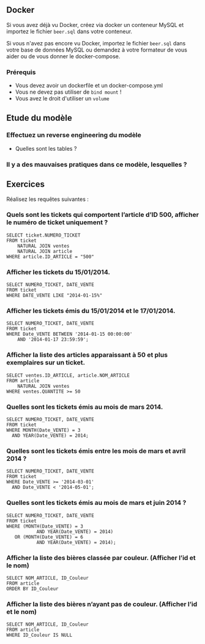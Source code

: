 ## Docker

Si vous avez déjà vu Docker, créez via docker un conteneur MySQL et importez le fichier `beer.sql` dans votre conteneur.

Si vous n'avez pas encore vu Docker, importez le fichier `beer.sql` dans votre base de données MySQL ou demandez à votre
formateur de vous aider ou de vous donner le docker-compose.

### Prérequis

- Vous devez avoir un dockerfile et un docker-compose.yml
- Vous ne devez pas utiliser de `bind mount` !
- Vous avez le droit d'utiliser un `volume`

## Etude du modèle

### Effectuez un reverse engineering du modèle

- Quelles sont les tables ?

### Il y a des mauvaises pratiques dans ce modèle, lesquelles ?


## Exercices

Réalisez les requêtes suivantes :

### Quels sont les tickets qui comportent l’article d’ID 500, afficher le numéro de ticket uniquement ?

```mysql
SELECT ticket.NUMERO_TICKET 
FROM ticket 
    NATURAL JOIN ventes 
    NATURAL JOIN article 
WHERE article.ID_ARTICLE = "500"
```

### Afficher les tickets du 15/01/2014.

```mysql
SELECT NUMERO_TICKET, DATE_VENTE
FROM ticket
WHERE DATE_VENTE LIKE "2014-01-15%"
```

### Afficher les tickets émis du 15/01/2014 et le 17/01/2014.

```mysql
SELECT NUMERO_TICKET, DATE_VENTE
FROM ticket 
WHERE Date_VENTE BETWEEN '2014-01-15 00:00:00' 
    AND '2014-01-17 23:59:59';
```

### Afficher la liste des articles apparaissant à 50 et plus exemplaires sur un ticket.

```mysql
SELECT ventes.ID_ARTICLE, article.NOM_ARTICLE 
FROM article 
    NATURAL JOIN ventes 
WHERE ventes.QUANTITE >= 50
```

### Quelles sont les tickets émis au mois de mars 2014.

```mysql
SELECT NUMERO_TICKET, DATE_VENTE
FROM ticket 
WHERE MONTH(Date_VENTE) = 3 
  AND YEAR(Date_VENTE) = 2014;
```

### Quelles sont les tickets émis entre les mois de mars et avril 2014 ?

```mysql
SELECT NUMERO_TICKET, DATE_VENTE
FROM ticket 
WHERE Date_VENTE >= '2014-03-01' 
  AND Date_VENTE < '2014-05-01';
```

### Quelles sont les tickets émis au mois de mars et juin 2014 ?

```mysql
SELECT NUMERO_TICKET, DATE_VENTE
FROM ticket 
WHERE (MONTH(Date_VENTE) = 3 
           AND YEAR(Date_VENTE) = 2014)
   OR (MONTH(Date_VENTE) = 6 
           AND YEAR(Date_VENTE) = 2014);
```

### Afficher la liste des bières classée par couleur. (Afficher l’id et le nom)

```mysql
SELECT NOM_ARTICLE, ID_Couleur 
FROM article 
ORDER BY ID_Couleur
```

### Afficher la liste des bières n’ayant pas de couleur. (Afficher l’id et le nom)

```mysql
SELECT NOM_ARTICLE, ID_Couleur
FROM article 
WHERE ID_Couleur IS NULL
```